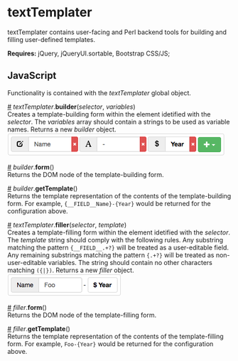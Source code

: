 # textTemplater

textTemplater contains user-facing and Perl backend tools for building and filling user-defined templates.

**Requires:** jQuery, jQueryUI.sortable, Bootstrap CSS/JS;

## JavaScript

Functionality is contained with the _textTemplater_ global object.

<a name="builder" href="#builder">#</a> _textTemplater_.**builder**(_selector_, _variables_)  
Creates a template-building form within the element idetified with the _selector_. The _variables_ array should contain a strings to be used as variable names. Returns a new _builder_ object.
![alt](/assets/template-builder.png) 

<a name="builder-form" href="#builder-form">#</a> _builder_.**form**()  
Returns the DOM node of the template-building form.

<a name="builder-getTemplate" href="#builder-getTemplate">#</a> _builder_.**getTemplate**()  
Returns the template representation of the contents of the template-building form. For example, `{__FIELD__Name}-{Year}` would be returned for the configuration above.

<a name="filler" href="#filler">#</a> _textTemplater_.**filler**(_selector_, _template_)  
Creates a template-filling form within the element idetified with the _selector_. The _template_ string should comply with the following rules. Any substring matching the pattern `{__FIELD__.+?}` will be treated as a user-editable field. Any remaining substrings matching the pattern `{.+?}` will be treated as non-user-editable variables. The string should contain no other characters matching `({|})`. Returns a new _filler_ object.  
![alt](/assets/template-filler.png)  

<a name="filler-form" href="#filler-form">#</a> _filler_.**form**()  
Returns the DOM node of the template-filling form.

<a name="filler-getTemplate" href="#filler-getTemplate">#</a> _filler_.**getTemplate**()  
Returns the template representation of the contents of the template-filling form. For example, `Foo-{Year}` would be returned for the configuration above.
